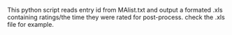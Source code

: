 This python script reads entry id from MAlist.txt and output a formated .xls containing ratings/the time they were rated for post-process. check the .xls file for example.